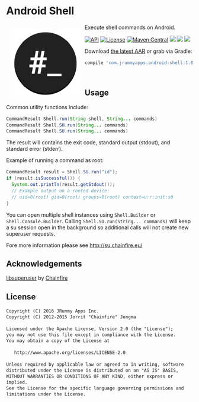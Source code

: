# Android Shell

<img src="demo/src/main/res/mipmap-xxxhdpi/ic_launcher.png" align="left" hspace="10" vspace="10"></a>

Execute shell commands on Android.

<a target="_blank" href="https://developer.android.com/reference/android/os/Build.VERSION_CODES.html"><img src="https://img.shields.io/badge/API-14%2B-blue.svg?style=flat" alt="API" /></a>
<a target="_blank" href="LICENSE"><img src="http://img.shields.io/:license-apache-blue.svg" alt="License" /></a>
<a target="_blank" href="https://maven-badges.herokuapp.com/maven-central/com.jrummyapps/android-shell"><img src="https://maven-badges.herokuapp.com/maven-central/com.jrummyapps/android-shell/badge.svg" alt="Maven Central" /></a>
<a target="_blank" href="http://www.methodscount.com/?lib=com.jrummyapps%3Aandroid-shell%3A1.0.0"><img src="https://img.shields.io/badge/methods-231-e91e63.svg" /></a>
<a target="_blank" href="http://www.methodscount.com/?lib=com.jrummyapps%3Aandroid-shell%3A1.0.0"><img src="https://img.shields.io/badge/Size-32 KB-e91e63.svg"/></a>
<a target="_blank" href="https://twitter.com/jrummyapps"><img src="https://img.shields.io/twitter/follow/jrummyapps.svg?style=social" /></a>

Download [the latest AAR](https://repo1.maven.org/maven2/com/jrummyapps/android-shell/1.0.0/android-processes-1.0.0.aar) or grab via Gradle:

```groovy
compile 'com.jrummyapps:android-shell:1.0.0'
```
<br>


Usage
-----

Common utility functions include:

```java
CommandResult Shell.run(String shell, String... commands)
CommandResult Shell.SH.run(String... commands)
CommandResult Shell.SU.run(String... commands)
```

The result will contains the exit code, standard output (stdout), and standard error (stderr).

Example of running a command as root:

```java
CommandResult result = Shell.SU.run("id");
if (result.isSuccessful()) {
  System.out.println(result.getStdout());
  // Example output on a rooted device:
  // uid=0(root) gid=0(root) groups=0(root) context=u:r:init:s0
}
```

You can open multiple shell instances using `Shell.Builder` or `Shell.Console.Builder`. Calling `Shell.SU.run(String... commands)` will keep a su session open in the background so additional calls will not create new superuser requests.

Fore more information please see http://su.chainfire.eu/

Acknowledgements
----------------

[libsuperuser](https://github.com/Chainfire/libsuperuser) by [Chainfire](https://twitter.com/ChainfireXDA)

License
-------

    Copyright (C) 2016 JRummy Apps Inc.
    Copyright (C) 2012-2015 Jorrit "Chainfire" Jongma

    Licensed under the Apache License, Version 2.0 (the "License");
    you may not use this file except in compliance with the License.
    You may obtain a copy of the License at

       http://www.apache.org/licenses/LICENSE-2.0

    Unless required by applicable law or agreed to in writing, software
    distributed under the License is distributed on an "AS IS" BASIS,
    WITHOUT WARRANTIES OR CONDITIONS OF ANY KIND, either express or implied.
    See the License for the specific language governing permissions and
    limitations under the License.
